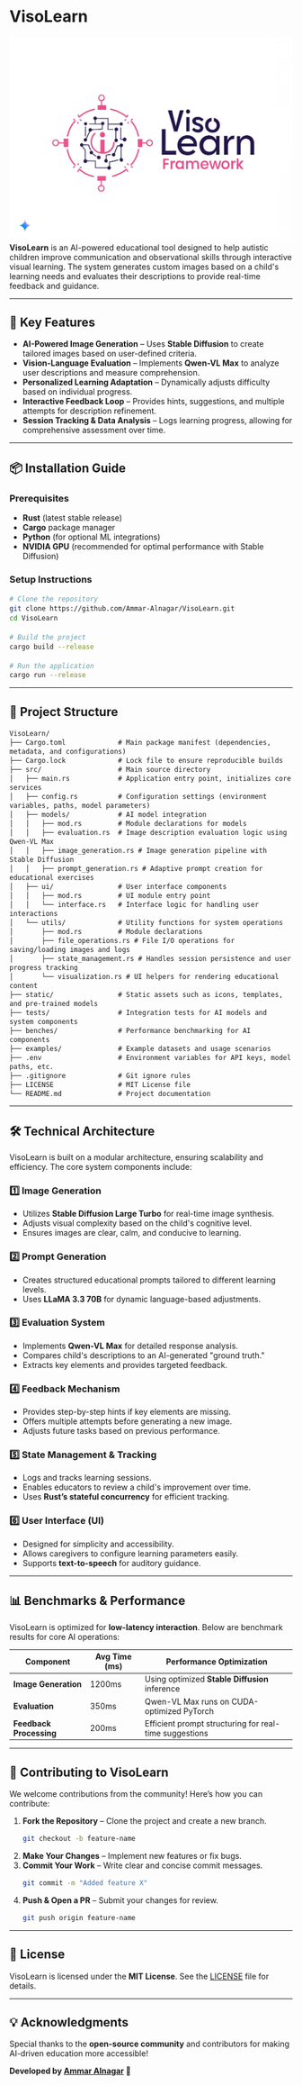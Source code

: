# VisoLearn

![VisoLearn Logo](./logo.png)  
**VisoLearn** is an AI-powered educational tool designed to help autistic children improve communication and observational skills through interactive visual learning. The system generates custom images based on a child's learning needs and evaluates their descriptions to provide real-time feedback and guidance.

---

## 🚀 Key Features
- **AI-Powered Image Generation** – Uses **Stable Diffusion** to create tailored images based on user-defined criteria.
- **Vision-Language Evaluation** – Implements **Qwen-VL Max** to analyze user descriptions and measure comprehension.
- **Personalized Learning Adaptation** – Dynamically adjusts difficulty based on individual progress.
- **Interactive Feedback Loop** – Provides hints, suggestions, and multiple attempts for description refinement.
- **Session Tracking & Data Analysis** – Logs learning progress, allowing for comprehensive assessment over time.

---

## 📦 Installation Guide
### Prerequisites
- **Rust** (latest stable release)
- **Cargo** package manager
- **Python** (for optional ML integrations)
- **NVIDIA GPU** (recommended for optimal performance with Stable Diffusion)

### Setup Instructions
```sh
# Clone the repository
git clone https://github.com/Ammar-Alnagar/VisoLearn.git
cd VisoLearn

# Build the project
cargo build --release

# Run the application
cargo run --release
```

---

## 📂 Project Structure
```plaintext
VisoLearn/
├── Cargo.toml             # Main package manifest (dependencies, metadata, and configurations)
├── Cargo.lock             # Lock file to ensure reproducible builds
├── src/                   # Main source directory
│   ├── main.rs            # Application entry point, initializes core services
│   ├── config.rs          # Configuration settings (environment variables, paths, model parameters)
│   ├── models/            # AI model integration
│   │   ├── mod.rs         # Module declarations for models
│   │   ├── evaluation.rs  # Image description evaluation logic using Qwen-VL Max
│   │   ├── image_generation.rs # Image generation pipeline with Stable Diffusion
│   │   ├── prompt_generation.rs # Adaptive prompt creation for educational exercises
│   ├── ui/                # User interface components
│   │   ├── mod.rs         # UI module entry point
│   │   └── interface.rs   # Interface logic for handling user interactions
│   └── utils/             # Utility functions for system operations
│       ├── mod.rs         # Module declarations
│       ├── file_operations.rs # File I/O operations for saving/loading images and logs
│       ├── state_management.rs # Handles session persistence and user progress tracking
│       └── visualization.rs # UI helpers for rendering educational content
├── static/                # Static assets such as icons, templates, and pre-trained models
├── tests/                 # Integration tests for AI models and system components
├── benches/               # Performance benchmarking for AI components
├── examples/              # Example datasets and usage scenarios
├── .env                   # Environment variables for API keys, model paths, etc.
├── .gitignore             # Git ignore rules
├── LICENSE                # MIT License file
└── README.md              # Project documentation
```

---

## 🛠️ Technical Architecture
VisoLearn is built on a modular architecture, ensuring scalability and efficiency. The core system components include:

### 1️⃣ **Image Generation**
- Utilizes **Stable Diffusion Large Turbo** for real-time image synthesis.
- Adjusts visual complexity based on the child's cognitive level.
- Ensures images are clear, calm, and conducive to learning.

### 2️⃣ **Prompt Generation**
- Creates structured educational prompts tailored to different learning levels.
- Uses **LLaMA 3.3 70B** for dynamic language-based adjustments.

### 3️⃣ **Evaluation System**
- Implements **Qwen-VL Max** for detailed response analysis.
- Compares child's descriptions to an AI-generated "ground truth."
- Extracts key elements and provides targeted feedback.

### 4️⃣ **Feedback Mechanism**
- Provides step-by-step hints if key elements are missing.
- Offers multiple attempts before generating a new image.
- Adjusts future tasks based on previous performance.

### 5️⃣ **State Management & Tracking**
- Logs and tracks learning sessions.
- Enables educators to review a child's improvement over time.
- Uses **Rust’s stateful concurrency** for efficient tracking.

### 6️⃣ **User Interface (UI)**
- Designed for simplicity and accessibility.
- Allows caregivers to configure learning parameters easily.
- Supports **text-to-speech** for auditory guidance.

---

## 📊 Benchmarks & Performance
VisoLearn is optimized for **low-latency interaction**. Below are benchmark results for core AI operations:

| Component | Avg Time (ms) | Performance Optimization |
|-----------|--------------|--------------------------|
| **Image Generation** | 1200ms | Using optimized **Stable Diffusion** inference |
| **Evaluation** | 350ms | Qwen-VL Max runs on CUDA-optimized PyTorch |
| **Feedback Processing** | 200ms | Efficient prompt structuring for real-time suggestions |

---

## 🤝 Contributing to VisoLearn
We welcome contributions from the community! Here’s how you can contribute:

1. **Fork the Repository** – Clone the project and create a new branch.
   ```sh
   git checkout -b feature-name
   ```
2. **Make Your Changes** – Implement new features or fix bugs.
3. **Commit Your Work** – Write clear and concise commit messages.
   ```sh
   git commit -m "Added feature X"
   ```
4. **Push & Open a PR** – Submit your changes for review.
   ```sh
   git push origin feature-name
   ```

---

## 📜 License
VisoLearn is licensed under the **MIT License**. See the [LICENSE](LICENSE) file for details.

---

## 💡 Acknowledgments
Special thanks to the **open-source community** and contributors for making AI-driven education more accessible!

**Developed by [Ammar Alnagar](https://www.linkedin.com/in/ammar-alnagar-393413201/) 🚀**

